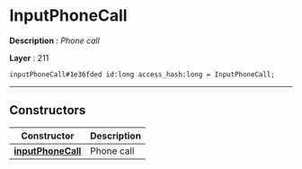# InputPhoneCall

**Description** : *Phone call*

**Layer** : 211

```tl
inputPhoneCall#1e36fded id:long access_hash:long = InputPhoneCall;
```

---

## Constructors

| Constructor | Description |
| :---: | :--- |
| [**inputPhoneCall**](constructor/inputPhoneCall) | Phone call |